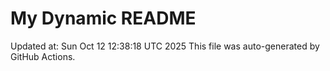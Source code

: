 # My Dynamic README
Updated at: Sun Oct 12 12:38:18 UTC 2025
This file was auto-generated by GitHub Actions.
